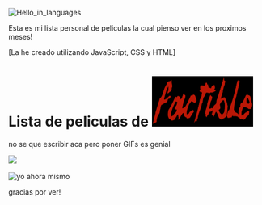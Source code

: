 ![Hello_in_languages](https://github.com/user-attachments/assets/1edfb060-2595-4f79-804a-77adaf97939e)

Esta es mi lista personal de peliculas la cual pienso ver en los proximos meses!

[La he creado utilizando JavaScript, CSS y HTML]

<h1>Lista de peliculas de <img style="text-align: center;" width="200" height="100" alt="fd1p8utcf8471-removebg-preview" src="https://github.com/frappefactible/frappefactible.github.io/blob/main/logos/factible_logo1.png"/></h1>

no se que escribir aca pero poner GIFs es genial

![](https://github.com/user-attachments/assets/5d904cb6-7099-478f-b30a-f59c2724891d)

![yo ahora mismo](https://github.com/user-attachments/assets/70f77cd6-0a8c-439b-bc13-cadb389dc11c)

gracias por ver!
